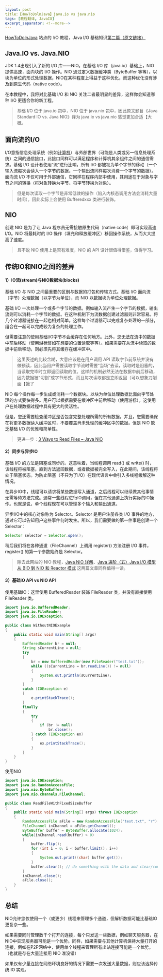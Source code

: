 ```yaml
---
layout: post
title:【HowToDolnJava】java.io vs java.nio
tags: [教程翻译, JavaIO]
excerpt_separator: <!--more-->
---
```

[HowToDolnJava](https://howtodoinjava.com/java-io-tutorial/) 站点的 I/O 教程，Java I/O 基础知识[第二篇（原文链接）](https://howtodoinjava.com/java/io/difference-between-standard-io-and-nio/)
<!--more-->

## Java.IO vs. Java.NIO

JDK 1.4出现引入了新的 I/O 库——NIO。在基础 I/O 库（java.io）基础上，NIO提供高速，面向块的 I/O 操作。NIO 通过定义数据缓冲类（ByteBuffer 等等），以块为单位的形式处理数据，NIO在某种程度上得益于这种优化，而这种优化没有涉及到原生代码（native code）。

在本教程中，我将对比基础 I/O 和 NIO 关注二者最明显的差异，这样你会知道哪种 I/O 更适合你的新工程。

> 基础 I/O 位于 java.io 包中，NIO 位于 java.nio 包中，因此原文题目《Java Standard IO vs. Java NIO》译为 java.io vs java.nio 感觉更加合适【大概。

## 面向流的I/O

I/O意指信息处理系统（例如[计算机](https://zh.wikipedia.org/wiki/%E8%A8%88%E7%AE%97%E6%A9%9F)）与外部世界（可能是人类或另一信息处理系统）之间的通信接口，此接口同样可以满足程序和计算机其余组件之间的通信需求。基础 I/O 设计者使用“流”进行比喻，所有 I/O 都被视为单个字节的移动（一个输入流每次会读入一个字节的数据，一个输出流同样每次消费一个字节的数据）。面向流 I/O 不仅可用于外部通信，它同样在程序内部中使用，其用途在于对象与字节之间的转换（将对象转换为字节，将字节转换为对象）。

> 但是每次读取一个字节是非常低效的操作（陷入内核态调用方法会消耗大量时间），因此实际上会使用 Bufferedxxx 类进行装饰。

## NIO

创建 NIO 是为了让 Java 程序员无需接触原生代码（native code）即可实现高速 I/O。NIO 将最耗时的 I/O 操作（填充和释放缓冲区）移回操作系统，从而大大提高了速度。

> 且不说 NIO 使用上是否有难度，NIO 的 API 设计很值得借鉴，值得学习。


## 传统IO和NIO之间的差异

#### 1）IO流(stream)与NIO数据块(blocks)

基础 I/O 与 NIO 之间最重要的区别与数据的打包和传输方式。基础 I/O 面向流（字节）处理数据（以字节为单位），而 NIO 以数据块为单位处理数据。

基础 I/O 一次处理一个或多个字节的数据。例如输入流产生一个字节的数据，输出流则可以消耗一个字节的数据。在这种机制下为流数据创建过滤器则非常容易。将几个过滤器链接在一起也相对简单，这样每个过滤器可以完成复杂处理的一部分，组合在一起可以完成较为复杂的处理工作。

但需要注意的使用基础I/O字节不会缓存在任何地方。此外，您无法在流中的数据中前后移动（使用游标譬如在想要的位置读取等等）。如果需要在从流中读取的数据中前后移动，则必须先将其缓存在缓冲区中。

> 这里表述的比较含糊，大意应该是在用户调用 API 读取字节前系统并没有做预读，因此当用户需要读取字节流时需要“当场”去读，读取时是阻塞的，当读取完毕时立即返回读取的值。这样的机制必然无法在数据中前后移动，因为数据被“切割”成字节形式，而且每次读取都是立即返回（可以想象刀削面【饿了

NIO 每个操作每一步生成或消耗一个数据块。以块为单位处理数据比面向字节处理的方式要快得多。用户可以根据需要在缓冲区中前后移动（使用游标），这使用户在处理数据过程中具有更大的灵活性。

但是，您还需要检查缓冲区是否包含完整处理所需的所有数据。并且，您需要确保在将更多数据读入缓冲区时，不要覆盖尚未处理的缓冲区中的数据。但是 NIO  缺乏基础 I/O 的优雅和简单性。

> 更进一步：[3 Ways to Read Files – Java NIO](https://howtodoinjava.com/java7/nio/3-ways-to-read-files-using-java-nio/)

#### 2）同步与异步IO

基础 I/O 的方法是阻塞或同步的。这意味着，当线程调用 read() 或 write() 时，该线程将被阻塞，直到方法返回数据，或者数据被完全写入，在此期间，该线程将处于阻塞状态。为防止阻塞（不只为了I/O）在现代语言中会引入多线程缓解这种情况。

在异步IO中，线程可以请求将某些数据写入通道，之后线程可以继续做其他事情无需等待方法完成。通常一些线程进行IO调用，但在其他通道上执行实际的IO操作。也就是说，单个线程现在可以管理多个输入和输出通道。

异步I/O中的核心对象称为 Selector。Selector 是用户注册各类 I/O 事件的地方，通过它可以告知用户这些事件何时发生。所以，我们需要做的第一件事是创建一个 Selector：

```java
Selector selector = Selector.open();
```

稍后我们将在各种通道（FileChannel）上调用 register() 方法注册 I/O 事件，register() 的第一个参数始终是 Selector。

> 除去此网站的 NIO 教程，[Java NIO 详解](https://blog.csdn.net/suifeng3051/article/details/48160753)、[Java 进阶（五）Java I/O 模型从 BIO 到 NIO 和 Reactor 模式](https://zhuanlan.zhihu.com/p/31321140) 这两篇文章同样值得一读。

#### 3）基础IO API vs NIO API

使用基础IO：这里使用 BufferedReader 装饰 FileReader 类，并没有直接使用  FileReader 类。

```java
import java.io.BufferedReader;
import java.io.FileReader;
import java.io.IOException;
  
public class WithoutNIOExample
{
    public static void main(String[] args)
    {
        BufferedReader br = null;
        String sCurrentLine = null;
        try
        {
            br = new BufferedReader(new FileReader("test.txt"));
            while ((sCurrentLine = br.readLine()) != null)
            {
                System.out.println(sCurrentLine);
            }
        }
        catch (IOException e)
        {
            e.printStackTrace();
        }
        finally
        {
            try
            {
                if (br != null)
                	br.close();
            } catch (IOException ex)
            {
                ex.printStackTrace();
            }
        }
    }
}
```

使用NIO

```java
import java.io.IOException;
import java.io.RandomAccessFile;
import java.nio.ByteBuffer;
import java.nio.channels.FileChannel;
  
public class ReadFileWithFixedSizeBuffer
{
    public static void main(String[] args) throws IOException
    {
        RandomAccessFile aFile = new RandomAccessFile("test.txt", "r");
        FileChannel inChannel = aFile.getChannel();
        ByteBuffer buffer = ByteBuffer.allocate(1024);
        while(inChannel.read(buffer) > 0)
        {
            buffer.flip();
            for (int i = 0; i < buffer.limit(); i++)
            {
                System.out.print((char) buffer.get());
            }
            buffer.clear(); // do something with the data and clear/compact it.
        }
        inChannel.close();
        aFile.close();
    }
}
```



## 总结

NIO允许您仅使用一个（或更少）线程来管理多个通道，但解析数据可能比基础IO更复杂一些。

如果需要同时管理数千个打开的连接，每个只发送一些数据，例如聊天服务器，在NIO中实现服务器可能是一个优势。同样，如果需要与其他计算机保持大量打开的连接，例如在P2P网络中，使用单个线程来管理所有出站连接可能是一个优势。（也就是存在大量连接用 NIO 准没错）

如果仅有少量连接在网络环境良好的情况下需要一次发送大量数据，则应该选择传统 IO 实现。